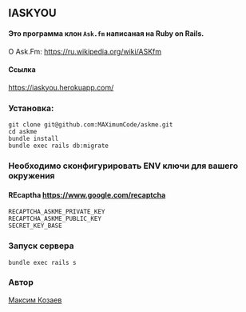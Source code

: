 ## IASKYOU
#### Это программа клон `Ask.fm` написаная на Ruby on Rails. 

О Ask.Fm: https://ru.wikipedia.org/wiki/ASKfm

#### Ссылка
https://iaskyou.herokuapp.com/

### Установка:
```ssh
git clone git@github.com:MAXimumCode/askme.git
cd askme
bundle install
bundle exec rails db:migrate
```

### Необходимо сконфигурировать ENV ключи для вашего окружения
#### REcaptha https://www.google.com/recaptcha
```
RECAPTCHA_ASKME_PRIVATE_KEY 
RECAPTCHA_ASKME_PUBLIC_KEY
SECRET_KEY_BASE
```

### Запуск сервера
```ssh
bundle exec rails s
```

### Автор
[Максим Козаев](https://maximumcode.github.io/CV/)
 
